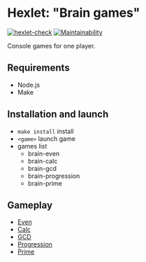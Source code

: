 # Hexlet: "Brain games"

[![hexlet-check](https://github.com/grim-vagabond/hexlet-javascript-1-brain-games/actions/workflows/hexlet-check.yml/badge.svg?branch=main)](https://github.com/grim-vagabond/hexlet-javascript-1-brain-games/actions/workflows/hexlet-check.yml)
[![Maintainability](https://api.codeclimate.com/v1/badges/e4508e2854887d43321e/maintainability)](https://codeclimate.com/github/grim-vagabond/hexlet-javascript-1-brain-games/maintainability)

Console games for one player.

## Requirements

* Node.js
* Make

## Installation and launch

* `make install` install
* `<game>` launch game
* games list
  * brain-even
  * brain-calc
  * brain-gcd
  * brain-progression
  * brain-prime

## Gameplay

* [Even](https://asciinema.org/a/534703)
* [Calc](https://asciinema.org/a/534726)
* [GCD](https://asciinema.org/a/534854)
* [Progression](https://asciinema.org/a/534902)
* [Prime](https://asciinema.org/a/534908)
